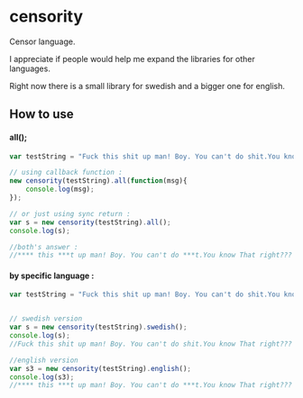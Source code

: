 # censority

Censor language. 

I appreciate if people would help me expand the libraries for other languages. 

Right now there is a small library for swedish and a bigger one for english. 


## How to use
#### all();

```javascript
var testString = "Fuck this shit up man! Boy. You can't do shit.You know That right??? Ja jävlar vad coolt. Fan ta detta alltså";

// using callback function :
new censority(testString).all(function(msg){
    console.log(msg);
});

// or just using sync return :
var s = new censority(testString).all();
console.log(s);

//both's answer :
//**** this ***t up man! Boy. You can't do ***t.You know That right??? Ja *****r vad coolt. *** ta detta alltså
```

#### by specific language :
```javascript
var testString = "Fuck this shit up man! Boy. You can't do shit.You know That right??? Ja jävlar vad coolt. Fan ta detta alltså";


// swedish version
var s = new censority(testString).swedish();
console.log(s);
//Fuck this shit up man! Boy. You can't do shit.You know That right??? Ja *****r vad coolt. *** ta detta alltså

//english version
var s3 = new censority(testString).english();
console.log(s3);
//**** this ***t up man! Boy. You can't do ***t.You know That right??? Ja jävlar vad coolt. Fan ta detta alltså


```
